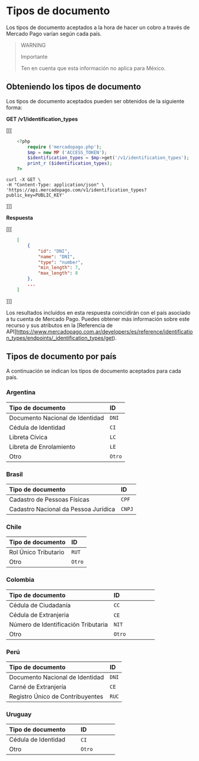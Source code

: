 
# Tipos de documento

Los tipos de documento aceptados a la hora de hacer un cobro a través de Mercado Pago varían según cada país.

> WARNING 
> 
> Importante
> 
> Ten en cuenta que esta información no aplica para México.


## Obteniendo los tipos de documento

Los tipos de documento aceptados pueden ser obtenidos de la siguiente forma:

**GET /v1/identification_types**

[[[
```php
	<?php
		require ('mercadopago.php');
		$mp = new MP ('ACCESS_TOKEN');
		$identification_types = $mp->get('/v1/identification_types');
		print_r ($identification_types);
	?>
```
```curl
curl -X GET \
-H "Content-Type: application/json" \
'https://api.mercadopago.com/v1/identification_types?public_key=PUBLIC_KEY'
```
]]]

**Respuesta**

[[[
```json
	[
		{
		    "id": "DNI",
		    "name": "DNI",
		    "type": "number",
		    "min_length": 7,
		    "max_length": 8
  		},
  		...
  	]
```
]]]

Los resultados incluídos en esta respuesta coincidirán con el país asociado a tu cuenta de Mercado Pago. Puedes obtener más información sobre este recurso y sus atributos en la [Referencia de API]https://www.mercadopago.com.ar/developers/es/reference/identification_types/endpoints/_identification_types/get).

## Tipos de documento por país

A continuación se indican los tipos de documento aceptados para cada país.

### Argentina

Tipo de documento               | ID                       |
:------------------------------ | :----------------------- |
Documento Nacional de Identidad | `DNI`                    |
Cédula de Identidad             | `CI`                     |
Libreta Cívica                  | `LC`                     |
Libreta de Enrolamiento         | `LE`                     |
Otro                            | `Otro`                   |

### Brasil

Tipo de documento           | ID                       |
:-------------------------- | :----------------------- |
Cadastro de Pessoas Físicas | `CPF`                    |
Cadastro Nacional da Pessoa Jurídica | `CNPJ`                   |


### Chile

Tipo de documento          | ID                       |
:------------------------- | :----------------------- |
Rol Único Tributario       | `RUT`                    |
Otro                       | `Otro`                   |

### Colombia

Tipo de documento                   | ID                       |
:---------------------------------- | :----------------------- |
Cédula de Ciudadanía                | `CC`                     |
Cédula de Extranjeria               | `CE`                     |
Número de Identificación Tributaria | `NIT`                    |
Otro                                | `Otro`                   |

### Perú

Tipo de documento                | ID                       |
:------------------------------- | :----------------------- |
Documento Nacional de Identidad  | `DNI`                    |
Carné de Extranjería             | `CE`                     |
Registro Único de Contribuyentes | `RUC`                    |

### Uruguay

Tipo de documento          | ID                       |
:------------------------- | :----------------------- |
Cédula de Identidad        | `CI`                     |
Otro                       | `Otro`                   |
